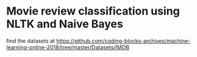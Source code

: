 # Movie review classification using NLTK and Naive Bayes

find the datasets at https://github.com/coding-blocks-archives/machine-learning-online-2018/tree/master/Datasets/IMDB